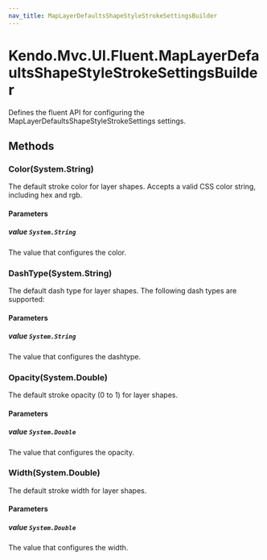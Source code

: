 ```yaml
---
nav_title: MapLayerDefaultsShapeStyleStrokeSettingsBuilder
---
```


# Kendo.Mvc.UI.Fluent.MapLayerDefaultsShapeStyleStrokeSettingsBuilder
Defines the fluent API for configuring the MapLayerDefaultsShapeStyleStrokeSettings settings.




## Methods


### Color(System.String)
The default stroke color for layer shapes.
            Accepts a valid CSS color string, including hex and rgb.


#### Parameters

##### value `System.String`
The value that configures the color.





### DashType(System.String)
The default dash type for layer shapes.
            The following dash types are supported:


#### Parameters

##### value `System.String`
The value that configures the dashtype.





### Opacity(System.Double)
The default stroke opacity (0 to 1) for layer shapes.


#### Parameters

##### value `System.Double`
The value that configures the opacity.





### Width(System.Double)
The default stroke width for layer shapes.


#### Parameters

##### value `System.Double`
The value that configures the width.






